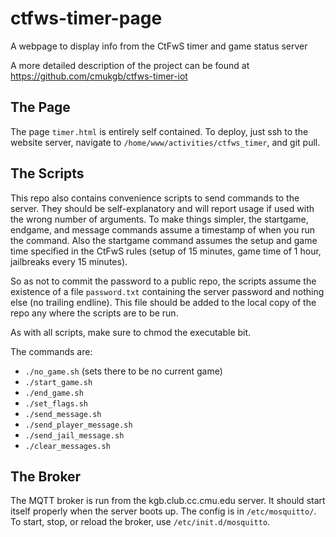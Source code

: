 # ctfws-timer-page
A webpage to display info from the CtFwS timer and game status server

A more detailed description of the project can be found at
https://github.com/cmukgb/ctfws-timer-iot

## The Page
The page `timer.html` is entirely self contained. To deploy, just ssh to the
website server, navigate to `/home/www/activities/ctfws_timer`, and git pull.

## The Scripts
This repo also contains convenience scripts to send commands to the server.
They should be self-explanatory and will report usage if used with the wrong
number of arguments. To make things simpler, the startgame, endgame, and
message commands assume a timestamp of when you run the command. Also the
startgame command assumes the setup and game time specified in the CtFwS rules
(setup of 15 minutes, game time of 1 hour, jailbreaks every 15 minutes).

So as not to commit the password to a public repo, the scripts assume the
existence of a file `password.txt` containing the server password and nothing
else (no trailing endline). This file should be added to the local copy of the
repo any where the scripts are to be run.

As with all scripts, make sure to chmod the executable bit.

The commands are:
* `./no_game.sh` (sets there to be no current game)
* `./start_game.sh`
* `./end_game.sh`
* `./set_flags.sh`
* `./send_message.sh`
* `./send_player_message.sh`
* `./send_jail_message.sh`
* `./clear_messages.sh`

## The Broker
The MQTT broker is run from the kgb.club.cc.cmu.edu server. It should start
itself properly when the server boots up. The config is in `/etc/mosquitto/`.
To start, stop, or reload the broker, use `/etc/init.d/mosquitto`.
